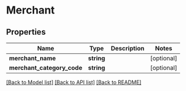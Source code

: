 # Merchant

## Properties
Name | Type | Description | Notes
------------ | ------------- | ------------- | -------------
**merchant_name** | **string** |  | [optional] 
**merchant_category_code** | **string** |  | [optional] 

[[Back to Model list]](../README.md#documentation-for-models) [[Back to API list]](../README.md#documentation-for-api-endpoints) [[Back to README]](../README.md)


